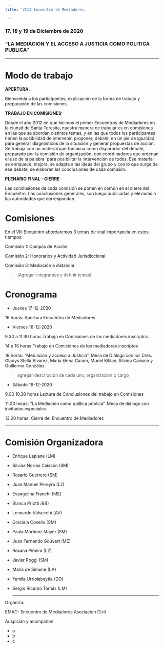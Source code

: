 ```yaml
---
title: 'VIII Encuentro de Mediadores. '

---
```

### **17, 18 y 19 de Diciembre de 2020**

### “LA MEDIACION Y EL ACCESO A JUSTICIA COMO POLITICA PUBLICA”

***

# Modo de trabajo

**APERTURA.** 

Bienvenida a los participantes, explicación de la forma de trabajo y preparación de las comisiones. 

**TRABAJO EN COMISIONES:**

Desde el año 2012 en que hicimos el primer Encuentros de Mediadores en la ciudad de Santa Teresita, nuestra manera de trabajar es en comisiones en las que se abordan distintos temas, y en las que todos los participantes tienen la posibilidad de intervenir, proponer, debatir, en un pie de igualdad, para generar diagnósticos de la situación y generar propuestas de acción. Se trabaja con un material que funciona como disparador del debate, preparado por la comisión de organización, con coordinadores que ordenan el uso de la palabra ´para posibilitar la intervención de todos. Ese material se enriquece, mejora, se adapta a las ideas del grupo y con lo que surge de ese debate, se elaboran las conclusiones  de cada comisión. 

**PLENARIO FINAL - CIERRE**

Las conclusiones de cada comisión se ponen en común en el cierre del Encuentro. Las conclusiones generales, son luego publicadas y elevadas a las autoridades que correspondan. 

# Comisiones

En el VIII Encuentro abordaremos 3 temas de vital importancia en estos tiempos:

Comisión 1:  Campos de Acción 

Comisión 2:  Honorarios y Actividad Jurisdiccional

Comisión 3: Mediación a distancia

> (Agregar integrantes y definir temas)

# Cronograma

* Jueves 17-12-2020

16 horas: Apertura Encuentro de Mediadores

* Viernes 18-12-2020

9\.30 a 11.30 horas Trabajo en Comisiones de los mediadores inscriptos

14 a 16 horas Trabajo en Comisiones de los mediadores inscriptos

18 horas: “Mediaciòn y acceso a Justicia”. Mesa de Diálogo con los  Dres. Gladys Stella Alvarez, María Elena Caram, Muriel Killian, Silvina Caisson y Guillermo González.

> agregar descripcion de cada uno, organizacion o cargo

* Sábado 19-12-2020

9\.00 10.30 horas Lectura de Conclusiones del trabajo en Comisiones

11\.00 horas: “La Mediaciòn como política pública”. Mesa de diálogo con invitados especiales.

13\.00 horas: Cierre del Encuentro de Mediadores

***

# Comisión Organizadora

* Enrique Laplane (LM)
* Silvina Norma Caisson (SM)
* Rosario Guerrero (SM)
* Juan Manuel Pereyra (LZ)
* Evangelina Franchi (ME)
* Blanca Priotti /BB)
* Leonardo Valsecchi (AV)
* Graciela Covello (SM)
* Paula Martinez Mayer (SM)
* Juan Fernando Gouvert (ME)
* Roxana Piñeiro (LZ)
* Javier Poggi (SM)
* María de Simone (LA)
* Yamila Urriolabeytia (DO)
* Sergio Ricardo Tomás (LM) 

  ***

Organiza: 

EMAC- Encuentro de Mediadores Asociacion CIvil

Auspician y acompañan: 

* a
* b
* c